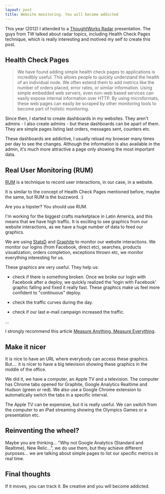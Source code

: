 ```yaml
---
layout: post
title: Website monitoring. You will become addicted
---
```


This year (2012) I attended to a [ThoughtWorks Radar](http://www.thoughtworks.com/articles/technology-radar-march-2012) presentation. The guys from TW talked about radar topics, including Health Check Pages technique, which is really interesting and motived my self to create this post.

## Health Check Pages

> We have found adding simple health check pages to applications is incredibly useful. This allows people to quickly understand the health of an individual node. We often extend them to add metrics like the number of orders placed, error rates, or similar information. Using simple embedded web servers, even non-web based services can easily expose internal information over HTTP. By using microformats, these web pages can easily be scraped by other monitoring tools to become part of holistic monitoring.

Since then, I started to create dashboards in my websites. They aren't admins - I also create admins - but these dashboards can be apart of them. They are simple pages listing last orders, messages sent, counters etc.

These dashboards are addictive, I usually reload my browser many times per day to see the changes. Although the information is also available in the admin, it's much more attractive a page only showing the most important data.

## Real User Monitoring (RUM)

[RUM](http://en.wikipedia.org/wiki/Real_user_monitoring) is a technique to record user interactions, in our case, in a website.

It is similar to the concept of Health Check Pages mentioned before, maybe the same, but RUM is the buzzword. :)

Are you a hipster? You should use RUM.

I'm working for the biggest crafts marketplace in Latin America, and this means that we have high traffic. It is exciting to see graphics from our website interactions, as we have a huge number of data to feed our graphics.

We are using [StatsD](https://github.com/etsy/statsd/) and [Graphite](http://graphite.wikidot.com/) to monitor our website interactions. We monitor our logins (from Facebook, direct etc), searches, products visualization, orders completion, exceptions thrown etc, we monitor everything interesting for us.

These graphics are very useful. They help us:

* check if there is something broken. Once we broke our login with Facebook after a deploy, we quickly realized the 'login with Facebook' graphic falling and fixed it really fast. These graphics make us feel more confident to "continuous" deploy.

* check the traffic curves during the day.

* check if our last e-mail campaign increased the traffic.

...

I strongly recommend this article [Measure Anything, Measure Everything](http://codeascraft.etsy.com/2011/02/15/measure-anything-measure-everything/).

## Make it nicer

It is nice to have an URL where everybody can access these graphics. But.... it is nicer to have a big television showing these graphics in the middle of the office.

We did it, we have a computer, an Apple TV and a television. The computer has Chrome tabs opened for Graphite, Google Analytics Realtime and Hudson (green or red). We also use a Google Chrome extension to automatically switch the tabs in a specific interval.

The Apple TV can be expensive, but it is really useful. We can switch from the computer to an iPad streaming showing the Olympics Games or a presentation etc.

## Reinventing the wheel?

Maybe you are thinking... "Why not Google Analytics (Standard and Realtime), New Relic...", we do use them, but they achieve different purposes... we are talking about simple pages to list our specific metrics in real time.

## Final thoughts

If it moves, you can track it. Be creative and you will become addicted.